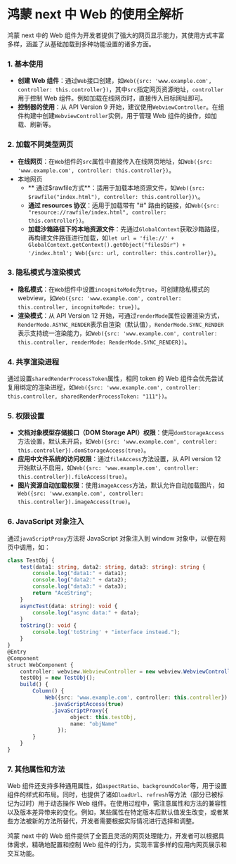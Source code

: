 # 鸿蒙 next 中 Web 的使用全解析

鸿蒙 next 中的 Web 组件为开发者提供了强大的网页显示能力，其使用方式丰富多样，涵盖了从基础加载到多种功能设置的诸多方面。

### 1. 基本使用

- **创建 Web 组件**：通过`Web`接口创建，如`Web({src: 'www.example.com', controller: this.controller})`，其中`src`指定网页资源地址，`controller`用于控制 Web 组件。例如加载在线网页时，直接传入目标网址即可。
- **控制器的使用**：从 API Version 9 开始，建议使用`WebviewController`。在组件构建中创建`WebviewController`实例，用于管理 Web 组件的操作，如加载、刷新等。

### 2. 加载不同类型网页

- **在线网页**：在`Web`组件的`src`属性中直接传入在线网页地址，如`Web({src: 'www.example.com', controller: this.controller})`。
- 本地网页
  - ** 通过$rawfile方式**：适用于加载本地资源文件，如`Web({src: $rawfile("index.html"), controller: this.controller})\`。
  - **通过 resources 协议**：适用于加载带有 "#" 路由的链接，如`Web({src: "resource://rawfile/index.html", controller: this.controller})`。
  - **加载沙箱路径下的本地资源文件**：先通过`GlobalContext`获取沙箱路径，再构建文件路径进行加载，如`let url = 'file://' + GlobalContext.getContext().getObject("filesDir") + '/index.html'; Web({src: url, controller: this.controller})`。

### 3. 隐私模式与渲染模式

- **隐私模式**：在`Web`组件中设置`incognitoMode`为`true`，可创建隐私模式的 webview，如`Web({src: 'www.example.com', controller: this.controller, incognitoMode: true})`。
- **渲染模式**：从 API Version 12 开始，可通过`renderMode`属性设置渲染方式，`RenderMode.ASYNC_RENDER`表示自渲染（默认值），`RenderMode.SYNC_RENDER`表示支持统一渲染能力，如`Web({src: 'www.example.com', controller: this.controller, renderMode: RenderMode.SYNC_RENDER})`。

### 4. 共享渲染进程

通过设置`sharedRenderProcessToken`属性，相同 token 的 Web 组件会优先尝试复用绑定的渲染进程，如`Web({src: 'www.example.com', controller: this.controller, sharedRenderProcessToken: "111"})`。

### 5. 权限设置

- **文档对象模型存储接口（DOM Storage API）权限**：使用`domStorageAccess`方法设置，默认未开启，如`Web({src: 'www.example.com', controller: this.controller}).domStorageAccess(true)`。
- **应用中文件系统的访问权限**：通过`fileAccess`方法设置，从 API version 12 开始默认不启用，如`Web({src: 'www.example.com', controller: this.controller}).fileAccess(true)`。
- **图片资源自动加载权限**：使用`imageAccess`方法，默认允许自动加载图片，如`Web({src: 'www.example.com', controller: this.controller}).imageAccess(true)`。

### 6. JavaScript 对象注入

通过`javaScriptProxy`方法将 JavaScript 对象注入到 window 对象中，以便在网页中调用，如：

```typescript
class TestObj {
    test(data1: string, data2: string, data3: string): string {
        console.log("data1:" + data1);
        console.log("data2:" + data2);
        console.log("data3:" + data3);
        return "AceString";
    }
    asyncTest(data: string): void {
        console.log("async data:" + data);
    }
    toString(): void {
        console.log('toString' + "interface instead.");
    }
}
@Entry
@Component
struct WebComponent {
    controller: webview.WebviewController = new webview.WebviewController();
    testObj = new TestObj();
    build() {
        Column() {
            Web({src: 'www.example.com', controller: this.controller})
              .javaScriptAccess(true)
              .javaScriptProxy({
                    object: this.testObj,
                    name: "objName"
                });
        }
    }
}
```

### 7. 其他属性和方法

Web 组件还支持多种通用属性，如`aspectRatio`、`backgroundColor`等，用于设置组件的样式和布局。同时，也提供了诸如`loadUrl`、`refresh`等方法（部分已被标记为过时）用于动态操作 Web 组件。在使用过程中，需注意属性和方法的兼容性以及版本差异带来的变化。例如，某些属性在特定版本后默认值发生改变，或者某些方法被新的方法所替代，开发者需要根据实际情况进行选择和调整。

鸿蒙 next 中的 Web 组件提供了全面且灵活的网页处理能力，开发者可以根据具体需求，精确地配置和控制 Web 组件的行为，实现丰富多样的应用内网页展示和交互功能。